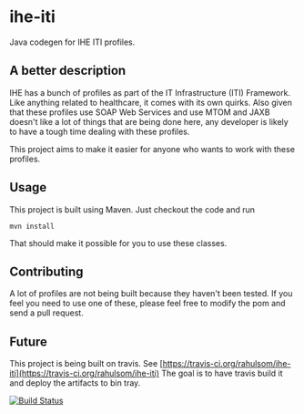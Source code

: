 ihe-iti
=======

Java codegen for IHE ITI profiles.

A better description
--------------------

IHE has a bunch of profiles as part of the IT Infrastructure (ITI) Framework.
Like anything related to healthcare, it comes with its own quirks. Also given
that these profiles use SOAP Web Services and use MTOM and JAXB doesn't like
a lot of things that are being done here, any developer is likely to have a
tough time dealing with these profiles.

This project aims to make it easier for anyone who wants to work with these
profiles.

Usage
-----

This project is built using Maven. Just checkout the code and run

    mvn install

That should make it possible for you to use these classes.

Contributing
------------

A lot of profiles are not being built because they haven't been tested. If you
feel you need to use one of these, please feel free to modify the pom and send
a pull request.

Future
------

This project is being built on travis. See
[https://travis-ci.org/rahulsom/ihe-iti](https://travis-ci.org/rahulsom/ihe-iti)
The goal is to have travis build it and deploy the artifacts to bin tray.

[![Build Status](https://travis-ci.org/rahulsom/ihe-iti.png)](https://travis-ci.org/rahulsom/ihe-iti)
